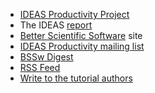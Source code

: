 <!-- intro-a -->
  * [IDEAS Productivity Project](http://ideas-productivity.org)
  * The IDEAS [report](https://doi.org/10.2172/1606662)
  * [Better Scientific Software](https://bssw.io) site
  * [IDEAS Productivity mailing list](http://eepurl.com/cQCyJ5)
  * [BSSw Digest](https://bssw.io/pages/receive-our-email-digest)
  * [RSS Feed](https://bssw.io/items.rss)
  * [Write to the tutorial authors](mailto:bssw-tutorial@lists.mcs.anl.gov)
